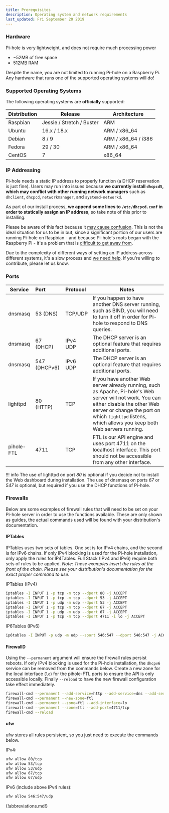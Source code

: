 ```yaml
---
title: Prerequisites
description: Operating system and network requirements
last_updated: Fri September 20 2019
---
```

### Hardware
Pi-hole is very lightweight, and does not require much processing power

- ~52MB of free space
- 512MB RAM

Despite the name, you are not limited to running Pi-hole on a Raspberry Pi.
Any hardware that runs one of the supported operating systems will do!

### Supported Operating Systems

The following operating systems are **officially** supported:

| Distribution | Release          | Architecture        |
| ------------ | ---------------- | ------------------- |
| Raspbian     | Jessie / Stretch / Buster | ARM                 |
| Ubuntu       | 16.x / 18.x      | ARM / x86_64        |
| Debian       | 8 / 9            | ARM / x86_64 / i386 |
| Fedora       | 29 / 30          | ARM / x86_64        |
| CentOS       | 7                | x86_64              |

### IP Addressing

Pi-hole needs a static IP address to properly function (a DHCP reservation is just fine).  Users may run into issues because **we currently install `dhcpcd5`, which may conflict with other running network managers** such as `dhclient`, `dhcpcd`, `networkmanager`, and `systemd-networkd`.

As part of our install process, **we append some lines to `/etc/dhcpcd.conf` in order to statically assign an IP address**, so take note of this prior to installing.

Please be aware of this fact because it [may cause confusion](https://github.com/pi-hole/pi-hole/issues/1713#issue-260746084).  This is not the ideal situation for us to be in but, since a significant portion of our users are running Pi-hole on Raspbian - and because Pi-hole's roots began with the Raspberry Pi - it's a problem that is [difficult to get away from](https://github.com/pi-hole/pi-hole/issues/1713#issuecomment-332317532).

Due to the complexity of different ways of setting an IP address across different systems, it's a slow process and [we need help](https://github.com/pi-hole/pi-hole/issues/629).  If you're willing to contribute, please let us know.

### Ports

| Service             | Port         | Protocol | Notes               |
| --------------------|:-------------|:---------| --------------------|
| dnsmasq             | 53  (DNS)    | TCP/UDP  | If you happen to have another DNS server running, such as BIND, you will need to turn it off in order for Pi-hole to respond to DNS queries. |
| dnsmasq             | 67  (DHCP)   | IPv4 UDP | The DHCP server is an optional feature that requires additional ports. |
| dnsmasq             | 547 (DHCPv6) | IPv6 UDP | The DHCP server is an optional feature that requires additional ports. |
| lighttpd            | 80  (HTTP)   | TCP      | If you have another Web server already running, such as Apache, Pi-hole's Web server will not work.  You can either disable the other Web server or change the port on which `lighttpd` listens, which allows you keep both Web servers running. |
| pihole-FTL          | 4711    | TCP      | FTL is our API engine and uses port 4711 on the localhost interface.  This port should not be accessible from any other interface.|

!!! info
    The use of lighttpd on port _80_ is optional if you decide not to install the Web dashboard during installation.
    The use of dnsmasq on ports _67_ or _547_ is optional, but required if you use the DHCP functions of Pi-hole.

### Firewalls

Below are some examples of firewall rules that will need to be set on your Pi-hole server in order to use the functions available. These are only shown as guides, the actual commands used will be found with your distribution's documentation.

#### IPTables

IPTables uses two sets of tables. One set is for IPv4 chains, and the second is for IPv6 chains. If only IPv4 blocking is used for the Pi-hole installation, only apply the rules for IP4Tables. Full Stack (IPv4 and IPv6) require both sets of rules to be applied. *Note: These examples insert the rules at the front of the chain. Please see your distribution's documentation for the exact proper command to use.*

IPTables (IPv4)

```bash
iptables -I INPUT 1 -p tcp -m tcp --dport 80 -j ACCEPT
iptables -I INPUT 1 -p tcp -m tcp --dport 53 -j ACCEPT
iptables -I INPUT 1 -p udp -m udp --dport 53 -j ACCEPT
iptables -I INPUT 1 -p tcp -m tcp --dport 67 -j ACCEPT
iptables -I INPUT 1 -p udp -m udp --dport 67 -j ACCEPT
iptables -I INPUT 1 -p tcp -m tcp --dport 4711 -i lo -j ACCEPT
```
IP6Tables (IPv6)

```bash
ip6tables -I INPUT -p udp -m udp --sport 546:547 --dport 546:547 -j ACCEPT
```
#### FirewallD

Using the `--permanent` argument will ensure the firewall rules persist reboots. If only IPv4 blocking is used for the Pi-hole installation, the `dhcpv6` service can be removed from the commands below. Create a new zone for the local interface (`lo`) for the pihole-FTL ports to ensure the API is only accessible locally. Finally `--reload` to have the new firewall configuration take effect immediately.

```bash
firewall-cmd --permanent --add-service=http --add-service=dns --add-service=dhcp --add-service=dhcpv6
firewall-cmd --permanent --new-zone=ftl
firewall-cmd --permanent --zone=ftl --add-interface=lo
firewall-cmd --permanent --zone=ftl --add-port=4711/tcp
firewall-cmd --reload
```

#### ufw

ufw stores all rules persistent, so you just need to execute the commands below.

IPv4:
```bash
ufw allow 80/tcp
ufw allow 53/tcp
ufw allow 53/udp
ufw allow 67/tcp
ufw allow 67/udp
```

IPv6 (include above IPv4 rules):
```bash
ufw allow 546:547/udp
```
{!abbreviations.md!}
